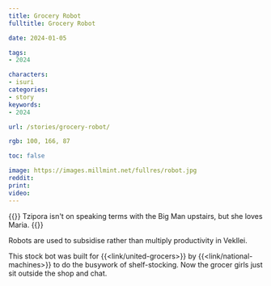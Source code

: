 ```yaml
---
title: Grocery Robot
fulltitle: Grocery Robot

date: 2024-01-05

tags:
- 2024

characters:
- isuri
categories:
- story
keywords:
- 2024

url: /stories/grocery-robot/

rgb: 100, 166, 87

toc: false

image: https://images.millmint.net/fullres/robot.jpg
reddit:
print:
video:
---
```

{{<note caption>}}
Tzipora isn't on speaking terms with the Big Man upstairs, but she loves Maria.
{{</note>}}

Robots are used to subsidise rather than multiply productivity in Vekllei.

This stock bot was built for {{<link/united-grocers>}} by {{<link/national-machines>}} to do the busywork of shelf-stocking. Now the grocer girls just sit outside the shop and chat.